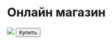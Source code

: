 <!doctype html>
<html lang="ru">
	<head>
		<meta charset="Utf-8">
		<meta name="site">
		<title>Shop</title>
	</head>
	<body>
		<div id="Main">
			<h1>Онлайн магазин</h1>
			<img src="https://cdn-icons-png.flaticon.com/512/3595/3595455.png">
			<button id="buy">Купить</button>
		</div>
	</body>
</html>
